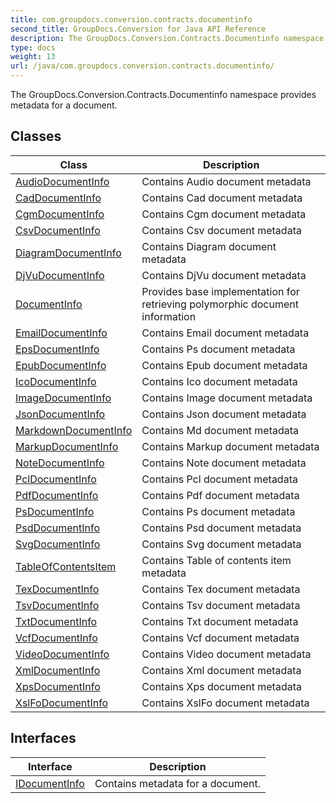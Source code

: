 ```yaml
---
title: com.groupdocs.conversion.contracts.documentinfo
second_title: GroupDocs.Conversion for Java API Reference
description: The GroupDocs.Conversion.Contracts.Documentinfo namespace provides metadata for a document.
type: docs
weight: 13
url: /java/com.groupdocs.conversion.contracts.documentinfo/
---
```


The GroupDocs.Conversion.Contracts.Documentinfo namespace provides metadata for a document.


## Classes

| Class | Description |
| --- | --- |
| [AudioDocumentInfo](../com.groupdocs.conversion.contracts.documentinfo/audiodocumentinfo) | Contains Audio document metadata |
| [CadDocumentInfo](../com.groupdocs.conversion.contracts.documentinfo/caddocumentinfo) | Contains Cad document metadata |
| [CgmDocumentInfo](../com.groupdocs.conversion.contracts.documentinfo/cgmdocumentinfo) | Contains Cgm document metadata |
| [CsvDocumentInfo](../com.groupdocs.conversion.contracts.documentinfo/csvdocumentinfo) | Contains Csv document metadata |
| [DiagramDocumentInfo](../com.groupdocs.conversion.contracts.documentinfo/diagramdocumentinfo) | Contains Diagram document metadata |
| [DjVuDocumentInfo](../com.groupdocs.conversion.contracts.documentinfo/djvudocumentinfo) | Contains DjVu document metadata |
| [DocumentInfo](../com.groupdocs.conversion.contracts.documentinfo/documentinfo) | Provides base implementation for retrieving polymorphic document information |
| [EmailDocumentInfo](../com.groupdocs.conversion.contracts.documentinfo/emaildocumentinfo) | Contains Email document metadata |
| [EpsDocumentInfo](../com.groupdocs.conversion.contracts.documentinfo/epsdocumentinfo) | Contains Ps document metadata |
| [EpubDocumentInfo](../com.groupdocs.conversion.contracts.documentinfo/epubdocumentinfo) | Contains Epub document metadata |
| [IcoDocumentInfo](../com.groupdocs.conversion.contracts.documentinfo/icodocumentinfo) | Contains Ico document metadata |
| [ImageDocumentInfo](../com.groupdocs.conversion.contracts.documentinfo/imagedocumentinfo) | Contains Image document metadata |
| [JsonDocumentInfo](../com.groupdocs.conversion.contracts.documentinfo/jsondocumentinfo) | Contains Json document metadata |
| [MarkdownDocumentInfo](../com.groupdocs.conversion.contracts.documentinfo/markdowndocumentinfo) | Contains Md document metadata |
| [MarkupDocumentInfo](../com.groupdocs.conversion.contracts.documentinfo/markupdocumentinfo) | Contains Markup document metadata |
| [NoteDocumentInfo](../com.groupdocs.conversion.contracts.documentinfo/notedocumentinfo) | Contains Note document metadata |
| [PclDocumentInfo](../com.groupdocs.conversion.contracts.documentinfo/pcldocumentinfo) | Contains Pcl document metadata |
| [PdfDocumentInfo](../com.groupdocs.conversion.contracts.documentinfo/pdfdocumentinfo) | Contains Pdf document metadata |
| [PsDocumentInfo](../com.groupdocs.conversion.contracts.documentinfo/psdocumentinfo) | Contains Ps document metadata |
| [PsdDocumentInfo](../com.groupdocs.conversion.contracts.documentinfo/psddocumentinfo) | Contains Psd document metadata |
| [SvgDocumentInfo](../com.groupdocs.conversion.contracts.documentinfo/svgdocumentinfo) | Contains Svg document metadata |
| [TableOfContentsItem](../com.groupdocs.conversion.contracts.documentinfo/tableofcontentsitem) | Contains Table of contents item metadata |
| [TexDocumentInfo](../com.groupdocs.conversion.contracts.documentinfo/texdocumentinfo) | Contains Tex document metadata |
| [TsvDocumentInfo](../com.groupdocs.conversion.contracts.documentinfo/tsvdocumentinfo) | Contains Tsv document metadata |
| [TxtDocumentInfo](../com.groupdocs.conversion.contracts.documentinfo/txtdocumentinfo) | Contains Txt document metadata |
| [VcfDocumentInfo](../com.groupdocs.conversion.contracts.documentinfo/vcfdocumentinfo) | Contains Vcf document metadata |
| [VideoDocumentInfo](../com.groupdocs.conversion.contracts.documentinfo/videodocumentinfo) | Contains Video document metadata |
| [XmlDocumentInfo](../com.groupdocs.conversion.contracts.documentinfo/xmldocumentinfo) | Contains Xml document metadata |
| [XpsDocumentInfo](../com.groupdocs.conversion.contracts.documentinfo/xpsdocumentinfo) | Contains Xps document metadata |
| [XslFoDocumentInfo](../com.groupdocs.conversion.contracts.documentinfo/xslfodocumentinfo) | Contains XslFo document metadata |

## Interfaces

| Interface | Description |
| --- | --- |
| [IDocumentInfo](../com.groupdocs.conversion.contracts.documentinfo/idocumentinfo) | Contains metadata for a document. |
